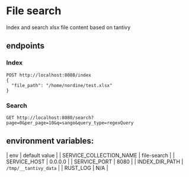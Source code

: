 # File search
Index and search xlsx file content based on tantivy

## endpoints

### Index

```
POST http://localhost:8080/index
{
  "file_path": "/home/nordine/test.xlsx"
}

```

### Search

```
GET http://localhost:8080/search?page=0&per_page=10&q=sango&query_type=regexQuery
```

## environment variables:

| env                     | default value                       |
| SERVICE_COLLECTION_NAME | file-search                         |
| SERVICE_HOST            | 0.0.0.0                             |
| SERVICE_PORT            | 8080                                |
| INDEX_DIR_PATH          | `/tmp/__tantivy_data`               |
| RUST_LOG                | N/A                                 |
